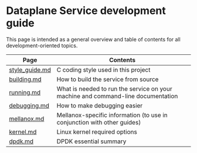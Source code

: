 # Dataplane Service development guide
This page is intended as a general overview and table of contents for all development-oriented topics.

| Page | Contents |
|------|----------|
| [style_guide.md](style_guide.md) | C coding style used in this project |
| [building.md](building.md) | How to build the service from source |
| [running.md](running.md) | What is needed to run the service on your machine and command-line documentation |
| [debugging.md](debugging.md) | How to make debugging easier |
| [mellanox.md](mellanox.md) | Mellanox-specific information (to use in conjunction with other guides) |
| [kernel.md](kernel.md) | Linux kernel required options |
| [dpdk.md](dpdk.md) | DPDK essential summary |
